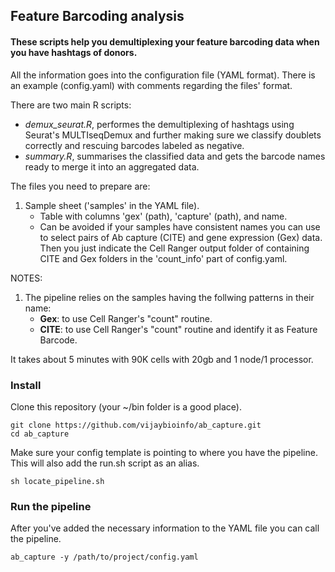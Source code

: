 ## Feature Barcoding analysis

#### These scripts help you demultiplexing your feature barcoding data when you have hashtags of donors.

All the information goes into the configuration file (YAML format). There is an example (config.yaml) with comments regarding the files' format.

There are two main R scripts:
- _demux_seurat.R_, performes the demultiplexing of hashtags using Seurat's MULTIseqDemux and further making sure we classify doublets correctly and rescuing barcodes labeled as negative.
- _summary.R_, summarises the classified data and gets the barcode names ready to merge it into an aggregated data.

The files you need to prepare are:
1. Sample sheet ('samples' in the YAML file).
	- Table with columns 'gex' (path), 'capture' (path), and name.
	- Can be avoided if your samples have consistent names you can use to select pairs of Ab capture (CITE) and gene expression (Gex) data. Then you just indicate the Cell Ranger output folder of containing CITE and Gex folders in the 'count_info' part of config.yaml.

NOTES:
1. The pipeline relies on the samples having the follwing patterns in their name:
	- **Gex**: to use Cell Ranger's "count" routine.
	- **CITE**: to use Cell Ranger's "count" routine and identify it as Feature Barcode.

It takes about 5 minutes with 90K cells with 20gb and 1 node/1 processor.

### Install
Clone this repository (your ~/bin folder is a good place).
```
git clone https://github.com/vijaybioinfo/ab_capture.git
cd ab_capture
```

Make sure your config template is pointing to where you have the pipeline.
This will also add the run.sh script as an alias.
```
sh locate_pipeline.sh
```

### Run the pipeline
After you've added the necessary information to the YAML file you can call the pipeline.
```
ab_capture -y /path/to/project/config.yaml
```
